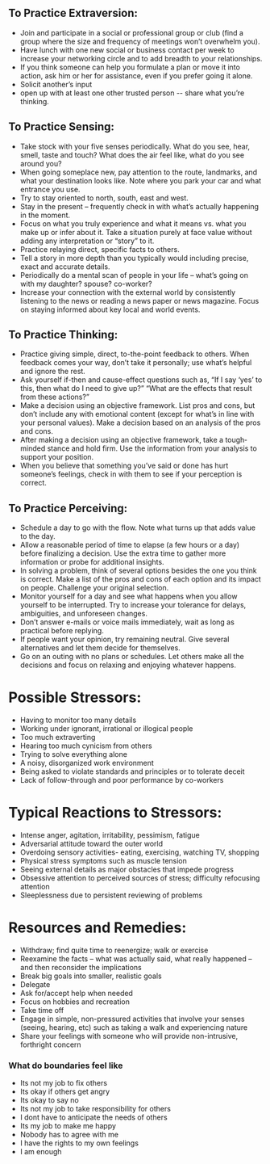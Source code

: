 ## To Practice Extraversion:

- Join and participate in a social or professional group or club (find a group where the size and frequency of meetings won’t overwhelm you).
- Have lunch with one new social or business contact per week to increase your networking circle and to add breadth to your relationships.
- If you think someone can help you formulate a plan or move it into action, ask him or her for assistance, even if you prefer going it alone.
- Solicit another’s input
- open up with at least one other trusted person -- share what you’re thinking.

## To Practice Sensing:

- Take stock with your five senses periodically. What do you see, hear, smell, taste and touch? What does the air feel like, what do you see around you?
- When going someplace new, pay attention to the route, landmarks, and what your destination looks like.  Note where you park your car and what entrance you use.
- Try to stay oriented to north, south, east and west.
- Stay in the present – frequently check in with what’s actually happening in the moment.
- Focus on what you truly experience and what it means vs. what you make up or infer about it.  Take a situation purely at face value without adding any interpretation or “story” to it.
- Practice relaying direct, specific facts to others.
- Tell a story in more depth than you typically would including precise, exact and accurate details.
- Periodically do a mental scan of people in your life – what’s going on with my daughter? spouse? co-worker?
- Increase your connection with the external world by consistently listening to the news or reading a news paper or news magazine.  Focus on staying informed about key local and world events.

## To Practice Thinking:

- Practice giving simple, direct, to-the-point feedback to others. When feedback comes your way, don’t take it personally; use what’s helpful and ignore the rest.
- Ask yourself if-then and cause-effect questions such as, “If I say ‘yes’ to this, then what do I need to give up?” “What are the effects that result from these actions?”
- Make a decision using an objective framework.   List pros and cons, but don’t include any with emotional content (except for what’s in line with your personal values).  Make a decision based on an analysis of the pros and cons.
- After making a decision using an objective framework, take a tough­ minded stance and hold firm.  Use the information from your analysis to support your position.
- When you believe that something you’ve said or done has hurt someone’s feelings, check in with them to see if your perception is correct.

## To Practice Perceiving:

- Schedule a day to go with the flow.   Note what turns up that adds value to the day.
- Allow a reasonable period of time to elapse (a few hours or a day) before finalizing a decision.  Use the extra time to gather more information or probe for additional insights.
- In solving a problem, think of several options besides the one you think is correct. Make a list of the pros and cons of each option and its impact on people. Challenge your original selection.
- Monitor yourself for a day and see what happens when you allow yourself to be interrupted. Try to increase your tol­erance for delays, ambiguities, and unforeseen changes.
- Don’t answer e-mails or voice mails immediately, wait as long as practical before replying.
- If people want your opinion, try remaining neutral. Give several alternatives and let them decide for themselves.
- Go on an outing with no plans or schedules.  Let others make all the decisions and focus on relaxing and enjoying whatever happens.

# Possible Stressors:

- Having to monitor too many details
- Working under ignorant, irrational or illogical people
- Too much extraverting
- Hearing too much cynicism from others
- Trying to solve everything alone
- A noisy, disorganized work environment
- Being asked to violate standards and principles or to tolerate deceit
- Lack of follow-through and poor performance by co-workers

# Typical Reactions to Stressors:

- Intense anger, agitation, irritability, pessimism, fatigue
- Adversarial attitude toward the outer world
- Overdoing sensory activities- eating, exercising, watching TV, shopping
- Physical stress symptoms such as muscle tension
- Seeing external details as major obstacles that impede progress
- Obsessive attention to perceived sources of stress; difficulty refocusing attention
- Sleeplessness due to persistent reviewing of problems

# Resources and Remedies:

- Withdraw; find quite time to reenergize; walk or exercise
- Reexamine the facts – what was actually said, what really happened – and then reconsider the implications
- Break big goals into smaller, realistic goals
- Delegate
- Ask for/accept help when needed
- Focus on hobbies and recreation
- Take time off
- Engage in simple, non-pressured activities that involve your senses (seeing, hearing, etc) such as taking a walk and experiencing nature
- Share your feelings with someone who will provide non-intrusive, forthright concern

### What do boundaries feel like

- Its not my job to fix others
- Its okay if others get angry
- Its okay to say no
- Its not my job to take responsibility for others
- I dont have to anticipate the needs of others
- Its my job to make me happy
- Nobody has to agree with me
- I have the rights to my own feelings
- I am enough

